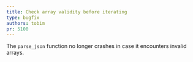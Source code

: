```yaml
---
title: Check array validity before iterating
type: bugfix
authors: tobim
pr: 5100
---
```


The `parse_json` function no longer crashes in case it encounters invalid
arrays.
